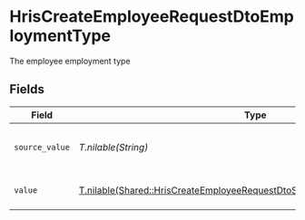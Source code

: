 # HrisCreateEmployeeRequestDtoEmploymentType

The employee employment type


## Fields

| Field                                                                                                                                                      | Type                                                                                                                                                       | Required                                                                                                                                                   | Description                                                                                                                                                | Example                                                                                                                                                    |
| ---------------------------------------------------------------------------------------------------------------------------------------------------------- | ---------------------------------------------------------------------------------------------------------------------------------------------------------- | ---------------------------------------------------------------------------------------------------------------------------------------------------------- | ---------------------------------------------------------------------------------------------------------------------------------------------------------- | ---------------------------------------------------------------------------------------------------------------------------------------------------------- |
| `source_value`                                                                                                                                             | *T.nilable(String)*                                                                                                                                        | :heavy_minus_sign:                                                                                                                                         | The source value of the employment type.                                                                                                                   | Permanent                                                                                                                                                  |
| `value`                                                                                                                                                    | [T.nilable(Shared::HrisCreateEmployeeRequestDtoSchemasEmploymentTypeValue)](../../models/shared/hriscreateemployeerequestdtoschemasemploymenttypevalue.md) | :heavy_minus_sign:                                                                                                                                         | The type of the employment.                                                                                                                                | permanent                                                                                                                                                  |